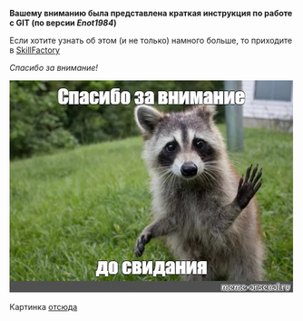 **Вашему вниманию была представлена краткая инструкция по работе с GIT (по версии ***Enot1984***)**

Если хотите узнать об этом (и не только) намного больше, то приходите в [SkillFactory](https://skillfactory.ru/)

*Спасибо за внимание!*

![Enot](./assets/a9da696f84c55fb04aff35d7279e9bc9.jpg)

Картинка [отсюда](https://www.meme-arsenal.com/create/meme/2472390)
